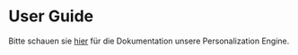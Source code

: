 # User Guide

Bitte schauen sie [hier](https://doc.ezplatform.com/projects/ezservices/en/latest/personalization/ez_personalization_solution/) für die Dokumentation unsere Personalization Engine. 